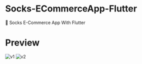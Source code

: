# Socks-ECommerceApp-Flutter
🧦 Socks E-Commerce App With Flutter

# Preview
![v1](https://github.com/ceydaucdirhem/Socks-ECommerceApp-Flutter/assets/80065036/037b8d0f-8a80-44ad-b512-9d243bfbe7b2)
![v2](https://github.com/ceydaucdirhem/Socks-ECommerceApp-Flutter/assets/80065036/cf912e41-c067-48c5-8831-888ecdf519f4)

